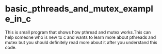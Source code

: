 # basic_pthreads_and_mutex_example_in_c
This is small program that shows how pthread and mutex works.This can help someone who is new to c and wants to learn more about pthreads and mutex but you should definitely read more about it after you understand this code.
